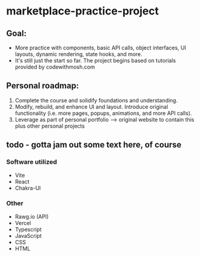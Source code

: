 # marketplace-practice-project

## Goal:
- More practice with components, basic API calls, object interfaces, UI layouts, dynamic rendering, state hooks, and more.
- It's still just the start so far. The project begins based on tutorials provided by codewithmosh.com

## Personal roadmap:
1. Complete the course and solidify foundations and understanding.
2. Modify, rebuild, and enhance UI and layout. Introduce original functionality (i.e. more pages, popups, animations, and more API calls).
3. Leverage as part of personal portfolio --> original website to contain this plus other personal projects

## todo - gotta jam out some text here, of course

### Software utilized
- Vite
- React
- Chakra-UI

### Other
- Rawg.io (API)
- Vercel
- Typescript
- JavaScript
- CSS
- HTML
